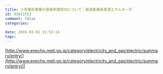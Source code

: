 ```yaml
---
title: 小売電気事業の登録申請受付について｜経済産業省資源エネルギー庁
id: 03011553
comment: false
categories:
   
date: 2016-03-01 15:53:14
tags:
---
```


[http://www.enecho.meti.go.jp/category/electricity_and_gas/electric/summary/entry/](http://www.enecho.meti.go.jp/category/electricity_and_gas/electric/summary/entry/)|